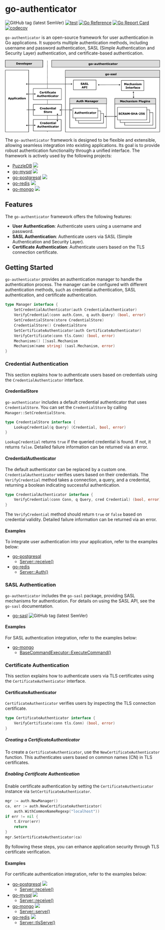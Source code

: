 # go-authenticator

![GitHub tag (latest SemVer)](https://img.shields.io/github/v/tag/cybergarage/go-authenticator)
[![test](https://github.com/cybergarage/go-authenticator/actions/workflows/make.yml/badge.svg)](https://github.com/cybergarage/go-authenticator/actions/workflows/make.yml)
[![Go Reference](https://pkg.go.dev/badge/github.com/cybergarage/go-authenticator.svg)](https://pkg.go.dev/github.com/cybergarage/go-authenticator)
 [![Go Report Card](https://img.shields.io/badge/go%20report-A%2B-brightgreen)](https://goreportcard.com/report/github.com/cybergarage/go-authenticator) 
 [![codecov](https://codecov.io/gh/cybergarage/go-authenticator/graph/badge.svg?token=OCU5V0H3OX)](https://codecov.io/gh/cybergarage/go-authenticator)
 
`go-authenticator` is an open-source framework for user authentication in Go applications. It supports multiple authentication methods, including username and password authentication, SASL (Simple Authentication and Security Layer) authentication, and certificate-based authentication.

![](doc/img/framework.png)

The `go-authenticator` framework is designed to be flexible and extensible, allowing seamless integration into existing applications. Its goal is to provide robust authentication functionality through a unified interface. The framework is actively used by the following projects:

- [PuzzleDB](https://github.com/cybergarage/puzzledb-go) ![](https://img.shields.io/github/v/tag/cybergarage/puzzledb-go)
- [go-mysql](https://github.com/cybergarage/go-mysql) ![](https://img.shields.io/github/v/tag/cybergarage/go-mysql)
- [go-postgresql](https://github.com/cybergarage/go-postgresql) ![](https://img.shields.io/github/v/tag/cybergarage/go-postgresql)
- [go-redis](https://github.com/cybergarage/go-redis) ![](https://img.shields.io/github/v/tag/cybergarage/go-redis)
- [go-mongo](https://github.com/cybergarage/go-mongo) ![](https://img.shields.io/github/v/tag/cybergarage/go-mongo)




## Features

The `go-authenticator` framework offers the following features:

- **User Authentication**: Authenticate users using a username and password.
- **SASL Authentication**: Authenticate users via SASL (Simple Authentication and Security Layer).
- **Certificate Authentication**: Authenticate users based on the TLS connection certificate.

## Getting Started

`go-authenticator` provides an authentication manager to handle the authentication process. The manager can be configured with different authentication methods, such as credential authentication, SASL authentication, and certificate authentication.

```go
type Manager interface {
    SetCredentialAuthenticator(auth CredentialAuthenticator)
    VerifyCredential(conn auth.Conn, q auth.Query) (bool, error)
    SetCredentialStore(store CredentialStore)
    CredentialStore() CredentialStore
    SetCertificateAuthenticator(auth CertificateAuthenticator)
    VerifyCertificate(conn tls.Conn) (bool, error)
    Mechanisms() []sasl.Mechanism
    Mechanism(name string) (sasl.Mechanism, error)
}
```

### Credential Authentication

This section explains how to authenticate users based on credentials using the `CredentialAuthenticator` interface.

#### CredentialStore

`go-authenticator` includes a default credential authenticator that uses `CredentialStore`. You can set the `CredentialStore` by calling `Manager::SetCredentialStore`.

```go
type CredentialStore interface {
    LookupCredential(q Query) (Credential, bool, error)
}
```

`LookupCredential` returns `true` if the queried credential is found. If not, it returns `false`. Detailed failure information can be returned via an error.

#### CredentialAuthenticator

The default authenticator can be replaced by a custom one. `CredentialAuthenticator` verifies users based on their credentials. The `VerifyCredential` method takes a connection, a query, and a credential, returning a boolean indicating successful authentication.

```go
type CredentialAuthenticator interface {
    VerifyCredential(conn Conn, q Query, cred Credential) (bool, error)
}
```

The `VerifyCredential` method should return `true` or `false` based on credential validity. Detailed failure information can be returned via an error.

#### Examples

To integrate user authentication into your application, refer to the examples below:

- [go-postgresql](https://github.com/cybergarage/go-postgresql)
  - [Server::receive()](https://github.com/cybergarage/go-postgresql/blob/master/postgresql/protocol/server_impl.go)
- [go-redis](https://github.com/cybergarage/go-redis)
  - [Server::Auth()](https://github.com/cybergarage/go-redis/blob/main/redis/server_auth.go)

### SASL Authentication

`go-authenticator` includes the `go-sasl` package, providing SASL mechanisms for authentication. For details on using the SASL API, see the `go-sasl` documentation.

- [go-sasl](https://github.com/cybergarage/go-sasl) ![GitHub tag (latest SemVer)](https://img.shields.io/github/v/tag/cybergarage/go-sasl)


#### Examples

For SASL authentication integration, refer to the examples below:

- [go-mongo](https://github.com/cybergarage/go-mongo)
  - [BaseCommandExecutor::ExecuteCommand()](https://github.com/cybergarage/go-mongo/blob/master/mongo/command_base_executor.go)

### Certificate Authentication

This section explains how to authenticate users via TLS certificates using the `CertificateAuthenticator` interface.

#### CertificateAuthenticator

`CertificateAuthenticator` verifies users by inspecting the TLS connection certificate.

```go
type CertificateAuthenticator interface {
    VerifyCertificate(conn tls.Conn) (bool, error)
}
```

##### Creating a CertificateAuthenticator

To create a `CertificateAuthenticator`, use the `NewCertificateAuthenticator` function. This authenticates users based on common names (CN) in TLS certificates.

##### Enabling Certificate Authentication

Enable certificate authentication by setting the `CertificateAuthenticator` instance via `SetCertificateAuthenticator`.

```go
mgr := auth.NewManager()
ca, err := auth.NewCertificateAuthenticator(
    auth.WithCommonNameRegexp("localhost"))
if err != nil {
    t.Error(err)
    return
}
mgr.SetCertificateAuthenticator(ca)
```

By following these steps, you can enhance application security through TLS certificate verification.

#### Examples

For certificate authentication integration, refer to the examples below:

- [go-postgresql](https://github.com/cybergarage/go-postgresql) ![](https://img.shields.io/github/v/tag/cybergarage/go-postgresql)
  - [Server::receive()](https://github.com/cybergarage/go-postgresql/blob/master/postgresql/protocol/server_impl.go)
- [go-mysql](https://github.com/cybergarage/go-mysql) ![](https://img.shields.io/github/v/tag/cybergarage/go-mysql)
  - [Server::receive()](https://github.com/cybergarage/go-mysql/blob/main/mysql/protocol/server.go)
- [go-mongo](https://github.com/cybergarage/go-mongo) ![](https://img.shields.io/github/v/tag/cybergarage/go-mongo)
  - [Server::serve()](https://github.com/cybergarage/go-mongo/blob/master/mongo/server.go)
- [go-redis](https://github.com/cybergarage/go-redis) ![](https://img.shields.io/github/v/tag/cybergarage/go-redis)
  - [Server::tlsServe()](https://github.com/cybergarage/go-redis/blob/main/redis/server_impl.go)
